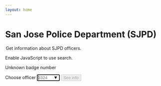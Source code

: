 ```yaml
---
layout: home
---
```


# San Jose Police Department (SJPD)

<form id='search' novalidate class="usa-form">
  <legend class="usa-legend">
    Get information about SJPD officers.
  </legend>
  <noscript>
    <div class="usa-alert usa-alert--error usa-alert--slim">
      <div class="usa-alert__body">
        <p class="usa-alert__text">
          Enable JavaScript to use search.
        </p>
      </div>
    </div>
  </noscript>

  <div id="not-found-error" class="usa-alert usa-alert--error display-none">
    <div class="usa-alert__body">
      <p class="error usa-alert__text">
        Unknown badge number
      </p>
    </div>
  </div>
  <label class="usa-label" for="serial-number">Choose officer</label>
  <input
    class="usa-input"
    id="badge-number"
    name="badge-number"
    type="text"
    autocomplete="off"
    autocapitalize="off"
    autocorrect="off"
    autofocus="true"
    required="required"
    size=6
    placeholder="3324"
    pattern="\d{4}T?"
    list="sjpd-badge-numbers"
  />

  <datalist id="sjpd-badge-numbers">
    {% for cop in site.data['us']['ca']['police']['san_jose']['roster-2022-09-26'] %}
      <option value="{{ cop['BadgeNumber'] }}" label="{{ cop['LastName'] }}, {{ cop['FirstName'] }}"/>
    {% endfor %}
  </datalist>

  <input class="usa-button" type="submit" disabled value="See info" />
</form>

<script>
  const form = document.getElementById('search')
  const badgeNumberField = form.querySelector('input#badge-number')
  const notFoundError = document.getElementById('not-found-error')
  const searchButton = form.querySelector('input[type="submit"]')

  const knownBadgeNumbers =
    Array.from(document.getElementById('sjpd-badge-numbers').options)
    .map(option => option.value)

  function findCop(event) {
    event.preventDefault()

    const badgeNumber = event.target.querySelector('#badge-number').value

    if (knownBadgeNumbers.includes(badgeNumber)) {
      const path = `/us/ca/police/san_jose/${badgeNumber}`
      window.location.assign(path)
    } else {
      notFoundError.classList.remove('display-none')
    }
  }

  function validateBadgeNumber(event) {
    notFoundError.classList.add('display-none')

    if (badgeNumberField.validity.valid) {
      searchButton.disabled = false
    } else {
      searchButton.disabled = true
    }
  }

  form.addEventListener('submit', findCop)
  badgeNumberField.addEventListener('input', validateBadgeNumber)
</script>
